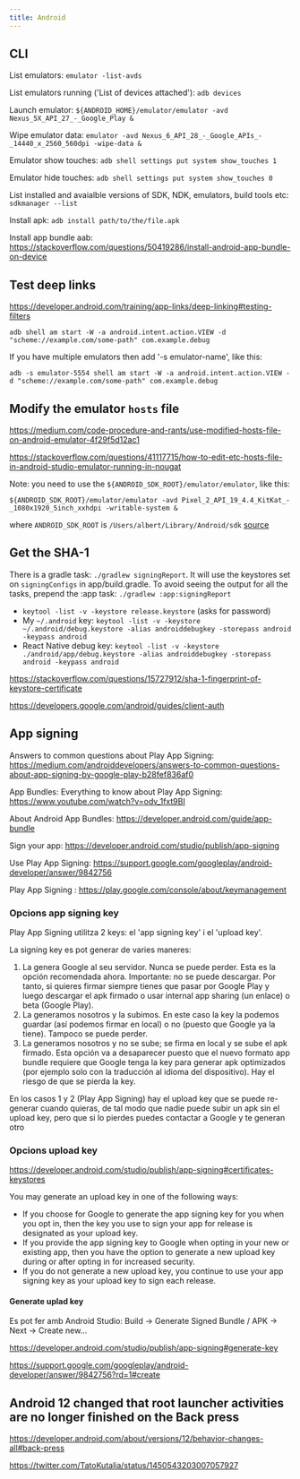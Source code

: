 ```yaml
---
title: Android
---
```


## CLI

List emulators: `emulator -list-avds`

List emulators running ('List of devices attached'): `adb devices`

Launch emulator: `${ANDROID_HOME}/emulator/emulator -avd Nexus_5X_API_27_-_Google_Play &`

Wipe emulator data: `emulator -avd Nexus_6_API_28_-_Google_APIs_-_14440_x_2560_560dpi -wipe-data &`

Emulator show touches: `adb shell settings put system show_touches 1`

Emulator hide touches: `adb shell settings put system show_touches 0`

List installed and avaialble versions of SDK, NDK, emulators, build tools etc: `sdkmanager --list`

Install apk: `adb install path/to/the/file.apk`

Install app bundle aab: https://stackoverflow.com/questions/50419286/install-android-app-bundle-on-device


## Test deep links

https://developer.android.com/training/app-links/deep-linking#testing-filters

`adb shell am start -W -a android.intent.action.VIEW -d "scheme://example.com/some-path" com.example.debug`

If you have multiple emulators then add '-s emulator-name', like this:

`adb -s emulator-5554 shell am start -W -a android.intent.action.VIEW -d "scheme://example.com/some-path" com.example.debug`


## Modify the emulator `hosts` file

https://medium.com/code-procedure-and-rants/use-modified-hosts-file-on-android-emulator-4f29f5d12ac1

https://stackoverflow.com/questions/41117715/how-to-edit-etc-hosts-file-in-android-studio-emulator-running-in-nougat

Note: you need to use the `${ANDROID_SDK_ROOT}/emulator/emulator`, like this:

`${ANDROID_SDK_ROOT}/emulator/emulator -avd Pixel_2_API_19_4.4_KitKat_-_1080x1920_5inch_xxhdpi -writable-system &`

where `ANDROID_SDK_ROOT` is `/Users/albert/Library/Android/sdk` [source](https://stackoverflow.com/a/52496987/4034572)


## Get the SHA-1

There is a gradle task: `./gradlew signingReport`. It will use the keystores set on `signingConfigs` in app/build.gradle. To avoid seeing the output for all the tasks, prepend the :app task: `./gradlew :app:signingReport`

- `keytool -list -v -keystore release.keystore` (asks for password)
- My `~/.android` key: `keytool -list -v -keystore ~/.android/debug.keystore -alias androiddebugkey -storepass android -keypass android`
- React Native debug key: `keytool -list -v -keystore ./android/app/debug.keystore -alias androiddebugkey -storepass android -keypass android`

https://stackoverflow.com/questions/15727912/sha-1-fingerprint-of-keystore-certificate

https://developers.google.com/android/guides/client-auth


## App signing

Answers to common questions about Play App Signing: https://medium.com/androiddevelopers/answers-to-common-questions-about-app-signing-by-google-play-b28fef836af0

App Bundles: Everything to know about Play App Signing: https://www.youtube.com/watch?v=odv_1fxt9BI

About Android App Bundles: https://developer.android.com/guide/app-bundle

Sign your app: https://developer.android.com/studio/publish/app-signing

Use Play App Signing: https://support.google.com/googleplay/android-developer/answer/9842756

Play App Signing : https://play.google.com/console/about/keymanagement

### Opcions app signing key

Play App Signing utilitza 2 keys: el 'app signing key' i el 'upload key'.

La signing key es pot generar de varies maneres:

1. La genera Google al seu servidor. Nunca se puede perder. Esta es la opción recomendada ahora. Importante: no se puede descargar. Por tanto, si quieres firmar siempre tienes que pasar por Google Play y luego descargar el apk firmado o usar internal app sharing (un enlace) o beta (Google Play).
2. La generamos nosotros y la subimos. En este caso la key la podemos guardar (así podemos firmar en local) o no (puesto que Google ya la tiene). Tampoco se puede perder.
3. La generamos nosotros y no se sube; se firma en local y se sube el apk firmado. Esta opción va a desaparecer puesto que el nuevo formato app bundle requiere que Google tenga la key para generar apk optimizados (por ejemplo solo con la traducción al idioma del dispositivo). Hay el riesgo de que se pierda la key.

En los casos 1 y 2 (Play App Signing) hay el upload key que se puede re-generar cuando quieras, de tal modo que nadie puede subir un apk sin el upload key, pero que si lo pierdes puedes contactar a Google y te generan otro

### Opcions upload key

https://developer.android.com/studio/publish/app-signing#certificates-keystores

You may generate an upload key in one of the following ways:

- If you choose for Google to generate the app signing key for you when you opt in, then the key you use to sign your app for release is designated as your upload key.
- If you provide the app signing key to Google when opting in your new or existing app, then you have the option to generate a new upload key during or after opting in for increased security.
- If you do not generate a new upload key, you continue to use your app signing key as your upload key to sign each release.

#### Generate uplad key

Es pot fer amb Android Studio: Build -> Generate Signed Bundle / APK -> Next -> Create new...

https://developer.android.com/studio/publish/app-signing#generate-key

https://support.google.com/googleplay/android-developer/answer/9842756?rd=1#create


## Android 12 changed that root launcher activities are no longer finished on the Back press

https://developer.android.com/about/versions/12/behavior-changes-all#back-press

https://twitter.com/TatoKutalia/status/1450543203007057927
